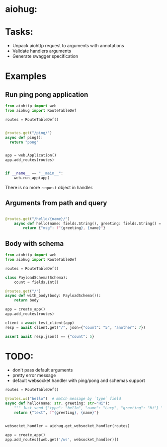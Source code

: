 aiohug: 
==============================

# Tasks:

- Unpack aiohttp request to arguments with annotations
- Validate handlers arguments
- Generate swagger specification


# Examples

## Run ping pong application

```python
from aiohttp import web
from aiohug import RouteTableDef

routes = RouteTableDef()


@routes.get("/ping/")
async def ping():
  return "pong"


app = web.Application()
app.add_routes(routes)


if __name__ == "__main__":
    web.run_app(app)
```

There is no more `request` object in handler.


## Arguments from path and query

```python

@routes.get("/hello/{name}/")
    async def hello(name: fields.String(), greeting: fields.String() = "Hello"):
        return {"msg": f"{greeting}, {name}"}
```


## Body with schema

```python
from aiohttp import web
from aiohug import RouteTableDef

routes = RouteTableDef()

class PayloadSchema(Schema):
    count = fields.Int()

@routes.get("/")
async def with_body(body: PayloadSchema()):
    return body

app = create_app()
app.add_routes(routes)

client = await test_client(app)
resp = await client.get("/", json={"count": "5", "another": 7})

assert await resp.json() == {"count": 5}
```

# TODO:

- don't pass default arguments
- pretty error message
- default websocket handler with ping/pong and schemas support


```python
routes = RouteTableDef()

@routes.ws("hello")  # match message by `type` field
async def hello(name: str, greeting: str="Hi"):
    """ Just send {"type": "hello", "name": "Lucy", "greeting": "Hi"} """
    return {"text", f"{greeting}, {name}"}


websocket_handler = aiohug.get_websocket_handler(routes)

app = create_app()
app.add_routes([web.get('/ws', websocket_handler)])
```
